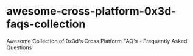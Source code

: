 # awesome-cross-platform-0x3d-faqs-collection
Awesome Collection of 0x3d's Cross Platform FAQ's - Frequently Asked Questions
